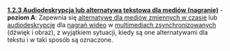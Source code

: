 [**1.2.3 Audiodeskrypcja lub alternatywa tekstowa dla mediów (nagranie)**](https://wcag.lepszyweb.pl/#audio-description-or-media-alternative-prerecorded) - **poziom A**: Zapewnia się <a href="#" data-toggle="tooltip" data-original-title="{{site.data.glossary.multimedia_alternatywne_dla_tekstu | strip_html | replace: '*', ''}}">alternatywę dla mediów zmiennych w czasie</a> lub <a href="#" data-toggle="tooltip" data-original-title="{{site.data.glossary.audiodeskrypcja | strip_html | replace: '*', ''}}">audiodeskrypcję</a> dla <a href="#" data-toggle="tooltip" data-original-title="{{site.data.glossary.nagranie | strip_html | replace: '*', ''}}">nagrań wideo</a> w <a href="#" data-toggle="tooltip" data-original-title="{{site.data.glossary.zsynchronizowane_multimedia | strip_html | replace: '*', ''}}">multimediach zsynchronizowanych</a> (dźwięk i obraz), z wyjątkiem sytuacji, kiedy są one alternatywami dla tekstu i w taki sposób są oznaczone.
